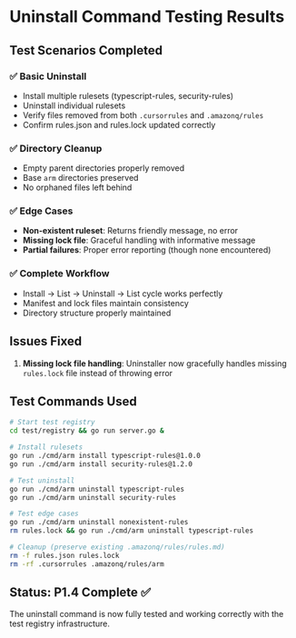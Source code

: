 # Uninstall Command Testing Results

## Test Scenarios Completed

### ✅ Basic Uninstall
- Install multiple rulesets (typescript-rules, security-rules)
- Uninstall individual rulesets
- Verify files removed from both `.cursorrules` and `.amazonq/rules`
- Confirm rules.json and rules.lock updated correctly

### ✅ Directory Cleanup
- Empty parent directories properly removed
- Base `arm` directories preserved
- No orphaned files left behind

### ✅ Edge Cases
- **Non-existent ruleset**: Returns friendly message, no error
- **Missing lock file**: Graceful handling with informative message
- **Partial failures**: Proper error reporting (though none encountered)

### ✅ Complete Workflow
- Install → List → Uninstall → List cycle works perfectly
- Manifest and lock files maintain consistency
- Directory structure properly maintained

## Issues Fixed

1. **Missing lock file handling**: Uninstaller now gracefully handles missing `rules.lock` file instead of throwing error

## Test Commands Used

```bash
# Start test registry
cd test/registry && go run server.go &

# Install rulesets
go run ./cmd/arm install typescript-rules@1.0.0
go run ./cmd/arm install security-rules@1.2.0

# Test uninstall
go run ./cmd/arm uninstall typescript-rules
go run ./cmd/arm uninstall security-rules

# Test edge cases
go run ./cmd/arm uninstall nonexistent-rules
rm rules.lock && go run ./cmd/arm uninstall typescript-rules

# Cleanup (preserve existing .amazonq/rules/rules.md)
rm -f rules.json rules.lock
rm -rf .cursorrules .amazonq/rules/arm
```

## Status: P1.4 Complete ✅

The uninstall command is now fully tested and working correctly with the test registry infrastructure.
